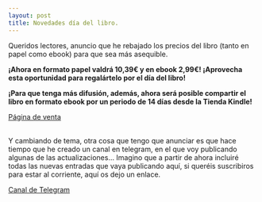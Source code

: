 ```yaml
---
layout: post
title: Novedades día del libro.
---
```



Queridos lectores, anuncio que he rebajado los precios del libro (tanto en papel como ebook) para que sea más asequible.
<br />


<b>¡Ahora en formato papel valdrá 10,39€ y en ebook 2,99€! ¡Aprovecha esta oportunidad para regalártelo por el día del libro!</b>
<br />

<b>¡Para que tenga más difusión, además, ahora será posible compartir el libro en formato ebook por un periodo de 14 días desde la Tienda Kindle!</b>
<br />

[Página de venta](https://www.amazon.es/Aquellos-d%C3%ADas-fuera-del-nido/dp/B098GYT6D3)
<br />
<br />

Y cambiando de tema, otra cosa que tengo que anunciar es que hace tiempo que he creado un canal en telegram, en el que voy publicando algunas de las actualizaciones... Imagino que a partir de ahora incluiré todas las nuevas entradas que vaya publicando aquí, si queréis suscribiros para estar al corriente, aquí os dejo un enlace. 
<br />

[Canal de Telegram](https://t.me/aquellosdias)
